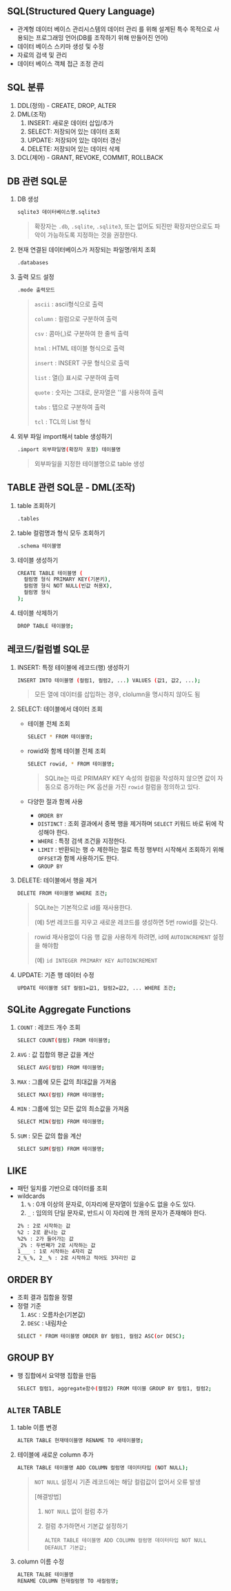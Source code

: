 ## SQL(Structured Query Language)
- 관계형 데이터 베이스 관리시스템의 데이터 관리 를 위해 설계된 특수 목적으로 사용되는 프로그래밍 언어(DB를 조작하기 위해 만들어진 언어)
- 데이터 베이스 스키마 생성 및 수정
- 자료의 검색 및 관리
- 데이터 베이스 객체 접근 조정 관리

## SQL 분류
1. DDL(정의) - CREATE, DROP, ALTER
2. DML(조작)
   1. INSERT: 새로운 데이터 삽입/추가
   2. SELECT: 저장되어 있는 데이터 조회 
   3. UPDATE: 저장되어 있는 데이터 갱신
   4. DELETE: 저장되어 있는 데이터 삭제
3. DCL(제어) - GRANT, REVOKE, COMMIT, ROLLBACK

## DB 관련 SQL문
1. DB 생성
    ```bash
    sqlite3 데이터베이스명.sqlite3
    ```
    > 확장자는 `.db`, `.sqlite`, `.sqlite3`, 또는 없어도 되진만 확장자만으로도 파악이 가능하도록 지정하는 것을 권장한다.

2. 현재 연결된 데이터베이스가 저장되는 파일명/위치 조회
    ```bash
    .databases
    ```

3. 출력 모드 설정
    ```bash
    .mode 출력모드
    ```
    > `ascii` : ascii형식으로 출력
    > 
    > `column` : 컬럼으로 구분하여 출력
    >
    > `csv` : 콤마(,)로 구분하여 한 줄씩 출력
    >
    > `html` : HTML 테이블 형식으로 출력
    >
    > `insert` : INSERT 구문 형식으로 출력
    >
    > `list` : 열(|) 표시로 구분하여 출력
    >
    > `quote` : 숫자는 그대로, 문자열은 ''를 사용하여 출력
    >
    > `tabs` : 탭으로 구분하여 출력
    >
    > `tcl` : TCL의 List 형식

4. 외부 파일 import해서 table 생성하기
    ```bash
    .import 외부파일명(확장자 포함) 테이블명
    ```
    > 외부파일을 지정한 테이블명으로 table 생성

## TABLE 관련 SQL문 - DML(조작)
1. table 조회하기
    ```bash
    .tables
    ```

2. table 컬럼명과 형식 모두 조회하기
    ```bash
    .schema 테이블명
    ```

3. 테이블 생성하기
    ```bash
    CREATE TABLE 테이블명 (
      컬럼명 형식 PRIMARY KEY(기본키),
      컬럼명 형식 NOT NULL(빈값 허용X),
      컬럼명 형식
    );
    ```

4. 테이블 삭제하기
    ```bash
    DROP TABLE 테이블명;
    ```

## 레코드/컬럼별 SQL문
1. INSERT: 특정 테이블에 레코드(행) 생성하기
    ```bash
    INSERT INTO 테이블명 (컬럼1, 컬럼2, ...) VALUES (값1, 값2, ...);
    ```
    > 모든 열에 데이터를 삽입하는 경우, clolumn을 명시하지 않아도 됨

2. SELECT: 테이블에서 데이터 조회
    - 테이블 전체 조회
        ```bash
        SELECT * FROM 테이블명;
        ```

    - rowid와 함께 테이블 전체 조회
        ```bash
        SELECT rowid, * FROM 테이블명;
        ```
        > SQLite는 따로 PRIMARY KEY 속성의 컬럼을 작성하지 않으면 값이 자동으로 증가하는 PK 옵션을 가진 `rowid` 컬럼을 정의하고 있다.
    
    - 다양한 절과 함께 사용
        - `ORDER BY`
        - `DISTINCT` : 조회 결과에서 중복 행을 제거하며 `SELECT` 키워드 바로 뒤에 작성해야 한다.
        - `WHERE` : 특정 검색 조건을 지정한다.
        - `LIMIT` : 반환되는 행 수 제한하는 절로 특정 행부터 시작해서 조회하기 위해 `OFFSET`과 함께 사용하기도 한다.
        - `GROUP BY`

3. DELETE: 테이블에서 행을 제거
    ```bash
    DELETE FROM 테이블명 WHERE 조건;
    ```
    > SQLite는 기본적으로 id를 재사용한다. 
    >
    > (예) 5번 레코드를 지우고 새로운 레코드를 생성하면 5번 rowid를 갖는다.

    > rowid 재사용없이 다음 행 값을 사용하게 하려면, id에 `AUTOINCREMENT` 설정을 해야함
    >
    > (예) `id INTEGER PRIMARY KEY AUTOINCREMENT`

4. UPDATE: 기존 행 데이터 수정
    ```bash
    UPDATE 테이블명 SET 컬럼1=값1, 컬럼2=값2, ... WHERE 조건;
    ```

## SQLite Aggregate Functions
1. `COUNT` : 레코드 개수 조회
    ```bash
    SELECT COUNT(컬럼) FROM 테이블명;
    ```
2. `AVG` : 값 집합의 평균 값을 계산
    ```bash
    SELECT AVG(컬럼) FROM 테이블명;
    ```
3. `MAX` : 그룹에 모든 값의 최대값을 가져옴
    ```bash
    SELECT MAX(컬럼) FROM 테이블명;
    ```
4. `MIN` : 그룹에 있는 모든 값의 최소값을 가져옴
    ```bash
    SELECT MIN(컬럼) FROM 테이블명;
    ```
5. `SUM` : 모든 값의 합을 계산
    ```bash
    SELECT SUM(컬럼) FROM 테이블명;
    ```

## LIKE
- 패턴 일치를 기반으로 데이터를 조회
- wildcards
    1. `%` : 0개 이상의 문자로, 이자리에 문자열이 있을수도 없을 수도 있다.
    2. `_` : 임의의 단일 문자로, 반드시 이 자리에 한 개의 문자가 존재해야 한다.
    ```bash
    2% : 2로 시작하는 값
    %2 : 2로 끝나는 값
    %2% : 2가 들어가는 값
    _2% : 두번째가 2로 시작하는 값
    1___ : 1로 시작하는 4자리 값
    2_%_%, 2__% : 2로 시작하고 적어도 3자리인 값
    ```

## ORDER BY
- 조회 결과 집합을 정렬
- 정렬 기준
    1. `ASC` : 오름차순(기본값)
    2. `DESC` : 내림차순
    ```bash
    SELECT * FROM 테이블명 ORDER BY 컬럼1, 컬럼2 ASC(or DESC);
    ```
  
## GROUP BY
- 행 집합에서 요약행 집합을 만듬
  ```bash
  SELECT 컬럼1, aggregate함수(컬럼2) FROM 테이블 GROUP BY 컬럼1, 컬럼2;
  ```

## `ALTER` TABLE
1. table 이름 변경
    ```bash
    ALTER TABLE 현재테이블명 RENAME TO 새테이블명;
    ```
2. 테이블에 새로운 column 추가
    ```bash
    ALTER TABLE 테이블명 ADD COLUMN 컬럼명 데이터타입 (NOT NULL);
    ```
    > `NOT NULL` 설정시 기존 레코드에는 해당 컬럼값이 없어서 오류 발생
    > 
    > [해결방법]
    > 
    > 1. `NOT NULL` 없이 컬럼 추가
    > 
    > 2. 컬럼 추가하면서 기본값 설정하기
    > 
    >     `ALTER TABLE 테이블명 ADD COLUMN 컬럼명 데이터타입 NOT NULL DEFAULT 기본값;`
3. column 이름 수정
    ```bash
    ALTER TALBE 테이블명
    RENAME COLUMN 현재컬럼명 TO 새컬럼명;
    ```
